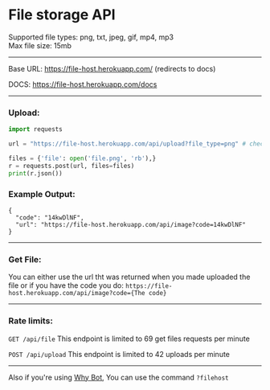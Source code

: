 # File storage API

Supported file types: png, txt, jpeg, gif, mp4, mp3  
Max file size: 15mb

---

Base URL: https://file-host.herokuapp.com/ (redirects to docs)

DOCS: https://file-host.herokuapp.com/docs

---

### Upload:

```py
import requests

url = "https://file-host.herokuapp.com/api/upload?file_type=png" # check file types above

files = {'file': open('file.png', 'rb'),}
r = requests.post(url, files=files)
print(r.json()) 
```

### Example Output:
```
{
  "code": "14kwDlNF",
  "url": "https://file-host.herokuapp.com/api/image?code=14kwDlNF"
}
```

---

### Get File:

You can either use the url tht was returned when you made uploaded the file or if you have the code you do:
```https://file-host.herokuapp.com/api/image?code={The code}```

---

###  Rate limits:

`GET /api/file` This endpoint is limited to 69 get files requests per minute

`POST /api/upload` This endpoint is limited to 42 uploads per minute

--- 

Also if you're using [Why Bot](https://github.com/FusionSid/Why-Bot), You can use the command `?filehost`
